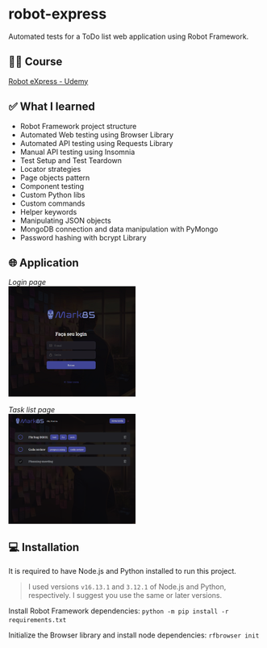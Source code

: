 # robot-express
 
Automated tests for a ToDo list web application using Robot Framework.

## 🐱‍💻 Course
[Robot eXpress - Udemy](https://www.udemy.com/course/robot-express/)

## ✅ What I learned
- Robot Framework project structure
- Automated Web testing using Browser Library
- Automated API testing using Requests Library
- Manual API testing using Insomnia
- Test Setup and Test Teardown
- Locator strategies
- Page objects pattern
- Component testing
- Custom Python libs
- Custom commands
- Helper keywords 
- Manipulating JSON objects
- MongoDB connection and data manipulation with PyMongo
- Password hashing with bcrypt Library


## 🌐 Application
*Login page*
<br><img src="screenshot-login-page.png" width=50%>

*Task list page*
<br><img src="screenshot-task-list-page.png" width=50%>


## 💻 Installation
It is required to have Node.js and Python installed to run this project.

> I used versions `v16.13.1` and `3.12.1` of Node.js and Python, respectively. I suggest you use the same or later versions.

Install Robot Framework dependencies: `python -m pip install -r requirements.txt`

Initialize the Browser library and install node dependencies: `rfbrowser init`